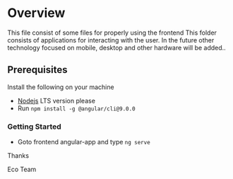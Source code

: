 # Overview

This file consist of some files for properly using the frontend
This folder consists of applications for interacting with the user. In the future other technology focused on mobile, desktop and other hardware will be added..

## Prerequisites

Install the following on your machine

* [Nodejs](https://nodejs.org/en/) LTS version please
* Run ``` npm install -g @angular/cli@9.0.0 ```

### Getting Started

* Goto frontend angular-app and type ```ng serve```

Thanks

Eco Team

